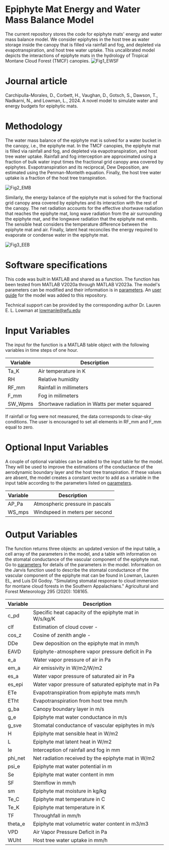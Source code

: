 # Epiphyte Mat Energy and Water Mass Balance Model
The current repository stores the code for epiphyte mats' energy and water mass balance model. We consider epiphytes in the host tree as water storage inside the canopy that is filled via rainfall and fog, and depleted via evapotranspiration, and host tree water uptake. This uncalibrated model depicts the interactions of epiphyte mats in the hydrology of Tropical Montane Cloud Forest (TMCF) canopies. 
![Fig1_EWSF](https://github.com/user-attachments/assets/917ad192-96f3-42bf-a8fe-7df3b973b1ec)

# Journal article
Carchipulla-Morales, D., Corbett, H., Vaughan, D., Gotsch, S., Dawson, T., Nadkarni, N., and Lowman, L., 2024. A novel model to simulate water and energy budgets for epiphytic mats.

# Methodology
The water mass balance of the epiphyte mat is solved for a water bucket in the canopy, i.e., the epiphyte mat. In the TMCF canopies, the epiphyte mat is filled via rainfall and fog, and depleted via evapotranspiration, and host tree water uptake. Rainfall and fog interception are approximated using a fraction of bulk water input times the fractional grid canopy area covered by epiphytes. Evapotranspiration and its reciprocal, Dew Deposition, are estimated using the Penman-Monteith equation. Finally, the host tree water uptake is a fraction of the host tree transpiration.

![Fig2_EMB](https://github.com/user-attachments/assets/495d0695-ed9e-46da-b05c-8755802f6932)

Similarly, the energy balance of the epiphyte mat is solved for the fractional grid canopy area covered by epiphytes and its interaction with the rest of the canopy. The net radiation accounts for the effective shortwave radiation that reaches the epiphyte mat, long wave radiation from the air surrounding the epiphyte mat, and the longwave radiation that the epiphyte mat emits. The sensible heat considers the temperature difference between the epiphyte mat and air. Finally, latent heat reconciles the energy required to evaporate or condense water in the epiphyte mat. 

![Fig3_EEB](https://github.com/user-attachments/assets/84cdb0be-baa5-4806-bc50-2f2973e0e823)

# Software specifications
This code was built in MATLAB and shared as a function. The function has been tested from MATLAB V2020a through MATLAB V2023a. The model's parameters can be modified and their information is in [parameters](Parameters.txt). An [user guide](https://github.com/DavidCarMor/EWB/User%20guide) for the model was added to this repository.

Technical support can be provided by the corresponding author Dr. Lauren E. L. Lowman at lowmanle@wfu.edu

# Input Variables
The input for the function is a MATLAB table object with the following variables in time steps of one hour. 

| Variable | Description |
| ------------- | ------------- |
| Ta_K | Air temperature in K |
| RH | Relative humidity |
| RF_mm | Rainfall in millimeters |
| F_mm | Fog in milimeters |
| SW_Wpms | Shortwave radiation in Watts per meter squared | 

If rainfall or fog were not measured, the data corresponds to clear-sky conditions. The user is encouraged to set all elements in RF_mm and F_mm equal to zero.

# Optional Input Variables
A couple of optional variables can be added to the input table for the model. They will be used to improve the estimations of the conductance of the aerodynamic boundary layer and the host tree transpiration. If these values are absent, the model creates a constant vector to add as a variable in the input table according to the parameters listed on [parameters](Parameters.txt).

| Variable | Description |
| ------------- | ------------- |
| AP_Pa | Atmospheric pressure in pascals|
| WS_mps | Windspeed in meters per second |

# Output Variables
The function returns three objects: an updated version of the input table, a cell array of the parameters in the model, and a table with information on the stomatal conductance of the vascular component of the epiphyte mat. Go to [parameters](Parameters.txt) for details of the parameters in the model. Information on the Jarvis function used to describe the stomatal conductance of the vascular component of the epiphyte mat can be found in Lowman, Lauren EL, and Luis Dil Godoy. "Simulating stomatal response to cloud immersion for montane cloud forests in the Southern Appalachians." Agricultural and Forest Meteorology 295 (2020): 108165.

| Variable | Description |
| ------------- | ------------- |
| c_pd | Specific heat capacity of the epiphyte mat in W/s/kg/K |
| clf | Estimation of cloud cover - | 
| cos_z | Cosine of zenith angle - |
| DDe | Dew deposition on the epiphyte mat in mm/h |
| EAVD | Epiphyte-atmosphere vapor pressure deficit in Pa |
| e_a | Water vapor pressure of air in Pa |
| em_a | Air emissivity in W/m2/W/m2 |
| es_a | Water vapor pressure of saturated air in Pa | 
| es_epi | Water vapor pressure of saturated epiphyte mat in Pa | 
| ETe | Evapotranspiration from epiphyte mats mm/h |
| ETht | Evapotranspiration from host tree mm/h |
| g_ba | Canopy boundary layer in m/s |
| g_e | Epiphyte mat water conductance in m/s |
| g_sve | Stomatal conductance of vascular epiphytes in m/s |
| H | Epiphyte mat sensible heat in W/m2 |
| L | Epiphyte mat latent heat in W/m2 |
| Ie | Interception of rainfall and fog in mm |
| phi_net | Net radiation received by the epiphyte mat in W/m2 |
| psi_e | Epiphyte mat water potential in m |
| Se | Epiphyte mat water content in mm |
| SF | Stemflow in mm/h |
| sm | Epiphyte mat moisture in kg/kg |
| Te_C | Epiphyte mat temperature in C |
| Te_K | Epiphyte mat temperature in K |
| TF | Throughfall in mm/h |
| theta_e | Epiphyte mat volumetric water content in m3/m3 | 
| VPD | Air Vapor Pressure Deficit in Pa |
| WUht | Host tree water uptake in mm/h |
